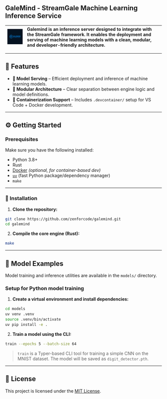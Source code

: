 ## GaleMind - StreamGale Machine Learning Inference Service

| ![Galemind Logo](./assets/galemind.png) | Galemind is an inference server designed to integrate with the StreamGale framework. It enables the deployment and serving of machine learning models with a clean, modular, and developer-friendly architecture. |
|:--:|:--|

---

## 🚀 Features

- **🧠 Model Serving** – Efficient deployment and inference of machine learning models.
- **🧩 Modular Architecture** – Clear separation between engine logic and model definitions.
- **🐳 Containerization Support** – Includes `.devcontainer/` setup for VS Code + Docker development.

---

## ⚙️ Getting Started

### Prerequisites

Make sure you have the following installed:

- Python 3.8+
- Rust
- [Docker](https://www.docker.com/) *(optional, for container-based dev)*
- [`uv`](https://github.com/astral-sh/uv) (fast Python package/dependency manager)
- `make`

---

### 🔧 Installation

1. **Clone the repository:**

```bash
git clone https://github.com/zenforcode/galemind.git
cd galemind
```

2. **Compile the core engine (Rust):**

```bash
make
```

---

## 🧪 Model Examples

Model training and inference utilities are available in the `models/` directory.

### Setup for Python model training

1. **Create a virtual environment and install dependencies:**

```bash
cd models
uv venv .venv
source .venv/bin/activate
uv pip install -e .
```

2. **Train a model using the CLI:**

```bash
train --epochs 5 --batch-size 64
```

> `train` is a Typer-based CLI tool for training a simple CNN on the MNIST dataset. The model will be saved as `digit_detector.pth`.

---

## 🧱 License

This project is licensed under the [MIT License](./LICENSE).


